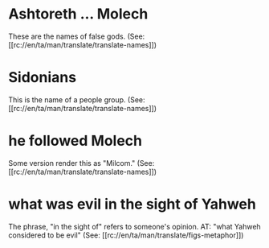 # Ashtoreth ... Molech

These are the names of false gods. (See: [[rc://en/ta/man/translate/translate-names]])

# Sidonians

This is the name of a people group. (See: [[rc://en/ta/man/translate/translate-names]])

# he followed Molech

Some version render this as "Milcom." (See: [[rc://en/ta/man/translate/translate-names]])

# what was evil in the sight of Yahweh

The phrase, "in the sight of" refers to someone's opinion. AT: "what Yahweh considered to be evil" (See: [[rc://en/ta/man/translate/figs-metaphor]])